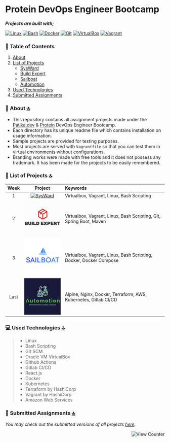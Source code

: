 # Protein DevOps Engineer Bootcamp

**_Projects are built with;_**

[![Linux][#linux]][@linux] [![Bash][#bash]][@bash] [![Docker][#docker]][@docker] [![Git][#git]][@git] [![VirtualBox][#virtualbox]][@virtualbox] [![Vagrant][#vagrant]][@vagrant]

### :book: **Table of Contents**

1. [About](#notebook-about-)
2. [List of Projects](#scroll-list-of-projects-)
   - [SysWard](#scroll-list-of-projects-)
   - [Build Expert](#scroll-list-of-projects-)
   - [Sailboat](#scroll-list-of-projects-)
   - [Automotion](#scroll-list-of-projects-)
3. [Used Technologies](#computer-used-technologies-)
4. [Submitted Assignments](#floppy_disk-submitted-assignments-)

### :notebook: About [🔝](#book-table-of-contents)

- This repository contains all assignment projects made under the [Patika.dev][@patika] & [Protein][@protein] DevOps Engineer Bootcamp.
- Each directory has its unique readme file which contains installation on usage information.
- Sample projects are provided for testing purposes.
- Most projects are served with `Vagrantfile` so that you can test them in virtual environments without configurations.
- Branding works were made with free tools and it does not possess any trademark. It has been made for the projects to be easily remembered.

### :scroll: List of Projects [🔝](#book-table-of-contents)

| Week |                   Project                    | Keywords                                                            |
| :--: | :------------------------------------------: | :------------------------------------------------------------------ |
|  1   |       [![SysWard][#sysward]][@sysward]       | Virtualbox, Vagrant, Linux, Bash Scripting                          |
|  2   | [![BuildExpert][#buildexpert]][@buildexpert] | Virtualbox, Vagrant, Linux, Bash Scripting, Git, Spring Boot, Maven |
|  3   |     [![Sailboat][#sailboat]][@sailboat]      | Virtualbox, Vagrant, Linux, Bash Scripting, Docker, Docker Compose  |
| Last |  [![Automotion][#automotion]][@automotion]   | Alpine, Nginx, Docker, Terraform, AWS, Kubernetes, Gitlab CI/CD     |

### :computer: **Used Technologies** [🔝](#book-table-of-contents)

> - Linux
> - Bash Scripting
> - Git SCM
> - Oracle VM VirtualBox
> - Github Actions
> - Gitlab CI/CD
> - React.js
> - Docker
> - Kubernetes
> - Terraform by HashiCorp
> - Vagrant by HashiCorp
> - Amazon Web Services

### :floppy_disk: **Submitted Assignments** [🔝](#book-table-of-contents)

_You may check out the submitted versions of all projects [here][@og-repo]._

<!-- View Counter -->
<p align="right"><img src="https://komarev.com/ghpvc/?username=protein-devops-bootcamp&style=flat&label=Views&color=blue" alt="View Counter"></a></p>

<!-- Badge Index -->

[#linux]: https://img.shields.io/badge/Linux-FCC624?style=flat&logo=linux&logoColor=black
[#bash]: https://img.shields.io/badge/Bash-4EAA25?style=flat&logo=GNU%20Bash&logoColor=white
[#git]: https://img.shields.io/badge/Git-E44C30?style=flat&logo=git&logoColor=white
[#docker]: https://img.shields.io/badge/Docker-2CA5E0?style=flat&logo=docker&logoColor=white
[#virtualbox]: https://img.shields.io/badge/VirtualBox-183A61?style=flat&logo=virtualbox&logoColor=white
[#vagrant]: https://img.shields.io/badge/Vagrant-1868F2?style=flat&logo=vagrant&logoColor=white

<!-- URL Index -->

[@patika]: https://www.patika.dev/
[@protein]: https://protein.tech/
[@linux]: https://www.linux.org/
[@bash]: https://www.gnu.org/software/bash/
[@docker]: https://www.docker.com/
[@git]: https://git-scm.com/
[@virtualbox]: https://www.virtualbox.org/
[@vagrant]: https://www.vagrantup.com/
[@vagrant-download]: https://www.vagrantup.com/downloads/

<!-- Original Assignments -->

[@og-repo]: https://github.com/orgs/Protein-DevOps-Engineer-Bootcamp/repositories?q=huyagci&type=all

<!-- List of Projects -->

[@sysward]: https://github.com/huyagci/sysward
[@buildexpert]: https://github.com/huyagci/buildexpert
[@sailboat]: https://github.com/huyagci/sailboat
[@automotion]: https://github.com/huyagci/automotion
[#sysward]: https://raw.githubusercontent.com/huyagci/sysward/main/res/img/sysward-100px.png
[#buildexpert]: https://raw.githubusercontent.com/huyagci/buildexpert/main/res/img/buildexpert-100px.png
[#sailboat]: https://raw.githubusercontent.com/huyagci/sailboat/main/res/img/sailboat-100px.png
[#automotion]: https://raw.githubusercontent.com/huyagci/automotion/main/assets/images/automotion-100px.png
